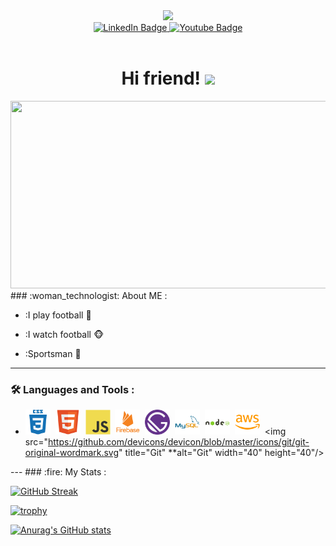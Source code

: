 <div id="header" align="center">
 <img src="https://media.giphy.com/media/BrOqMcMJ8MEdmFlQpH/giphy.gif" width="100"/>
 </div>
<div id="badges" align="center">
<a href="https://vk.com/nikitamaika">
<img src="https://img.shields.io/badge/vk-blue?style=for-the-badge&logo=linkedin&logoColor=white" alt="LinkedIn Badge"/>
</a>
<a href="https://www.youtube.com/results?search_query=Никита+майка">
<img src="https://img.shields.io/badge/YouTube-red?style=for-the-badge&logo=youtube&logoColor=white" alt="Youtube Badge"/>
</a>
</div>
<div id="viewprof" align="center">
<img src="https://komarev.com/ghpvc/?username= gannibal1&style=flat-square&color=blue" alt=""/>
</div>
</div>
<div id="heythere" align="center">
<h1>
Hi friend!
<img src="https://media.giphy.com/media/hvRJCLFzcasrR4ia7z/giphy.gif" width="30px"/>
</h1>
</div>
<div align="center">
  <img src="https://media.giphy.com/media/ocXjZoA4Eg6D01QA3r/giphy.gif" width="600" height="300"/>
</div>
### :woman_technologist: About MЕ :

- :I play football :whale2:

- :I  watch football :monkey_face:

- :Sportsman  💪
- ---
### :hammer_and_wrench: Languages and Tools :

- <div>
 
 
 
  <img src="https://github.com/devicons/devicon/blob/master/icons/css3/css3-plain-wordmark.svg"  title="CSS3" alt="CSS" width="40" height="40"/>&nbsp;
  <img src="https://github.com/devicons/devicon/blob/master/icons/html5/html5-original.svg" title="HTML5" alt="HTML" width="40" height="40"/>&nbsp;
  <img src="https://github.com/devicons/devicon/blob/master/icons/javascript/javascript-original.svg" title="JavaScript" alt="JavaScript" width="40" height="40"/>&nbsp;
  <img src="https://github.com/devicons/devicon/blob/master/icons/firebase/firebase-plain-wordmark.svg" title="Firebase" alt="Firebase" width="40" height="40"/>&nbsp;
  <img src="https://github.com/devicons/devicon/blob/master/icons/gatsby/gatsby-original.svg" title="Gatsby"  alt="Gatsby" width="40" height="40"/>&nbsp;
  <img src="https://github.com/devicons/devicon/blob/master/icons/mysql/mysql-original-wordmark.svg" title="MySQL"  alt="MySQL" width="40" height="40"/>&nbsp;
  <img src="https://github.com/devicons/devicon/blob/master/icons/nodejs/nodejs-original-wordmark.svg" title="NodeJS" alt="NodeJS" width="40" height="40"/>&nbsp;
  <img src="https://github.com/devicons/devicon/blob/master/icons/amazonwebservices/amazonwebservices-plain-wordmark.svg" title="AWS" alt="AWS" width="40" height="40"/>&nbsp;
  <img src="https://github.com/devicons/devicon/blob/master/icons/git/git-original-wordmark.svg" title="Git" **alt="Git" width="40" height="40"/>
</div>
---
### :fire: My Stats :

[![GitHub Streak](https://github-readme-streak-stats.herokuapp.com?user=NikitaMaika)](https://git.io/streak-stats)

[![trophy](https://github-profile-trophy.vercel.app/?username=ryo-ma)](https://github.com/ryo-ma/github-profile-trophy)

[![Anurag's GitHub stats](https://github-readme-stats.vercel.app/api?username=anuraghazra)](https://github.com/anuraghazra/github-readme-stats)
